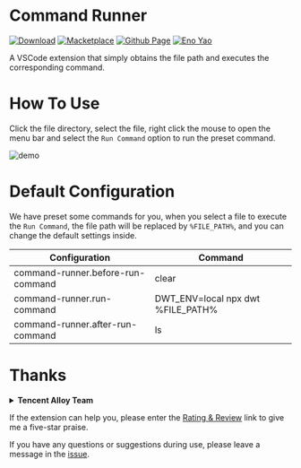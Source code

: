 # Command Runner

<a href="https://marketplace.visualstudio.com/items?itemName=Wscats.command-runner"><img src="https://img.shields.io/badge/Download-+-orange" alt="Download" /></a>
<a href="https://marketplace.visualstudio.com/items?itemName=Wscats.command-runner"><img src="https://img.shields.io/badge/Macketplace-v1.X-brightgreen" alt="Macketplace" /></a>
<a href="https://github.com/Wscats/command-runner"><img src="https://img.shields.io/badge/Github Page-Wscats-yellow" alt="Github Page" /></a>
<a href="https://github.com/Wscats"><img src="https://img.shields.io/badge/Author-Eno Yao-blueviolet" alt="Eno Yao" /></a>

A VSCode extension that simply obtains the file path and executes the corresponding command.

# How To Use

Click the file directory, select the file, right click the mouse to open the menu bar and select the `Run Command` option to run the preset command.

![demo](./public/demo.gif)

# Default Configuration

We have preset some commands for you, when you select a file to execute the `Run Command`, the file path will be replaced by `%FILE_PATH%`, and you can change the default settings inside.

| Configuration                     | Command                           |
| --------------------------------- | --------------------------------- |
| command-runner.before-run-command | clear                             |
| command-runner.run-command        | DWT_ENV=local npx dwt %FILE_PATH% |
| command-runner.after-run-command  | ls                                |

# Thanks

<b><details><summary>Tencent Alloy Team</summary></b>

| [<img src="https://avatars1.githubusercontent.com/u/17243165?s=460&v=4" width="60px;"/><br /><sub>Eno Yao</sub>](https://github.com/Wscats) |
| ------------------------------------------------------------------------------------------------------------------------------------------- |

</details>

If the extension can help you, please enter the [Rating & Review](https://marketplace.visualstudio.com/items?itemName=Wscats.command-runner&ssr=false#review-details) link to give me a five-star praise.

If you have any questions or suggestions during use, please leave a message in the [issue](https://github.com/Wscats/command-runner/issues/new).
